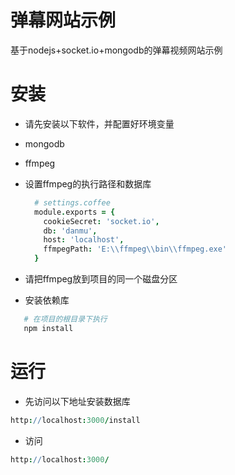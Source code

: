 弹幕网站示例
===
基于nodejs+socket.io+mongodb的弹幕视频网站示例

安装
===
- 请先安装以下软件，并配置好环境变量
 - mongodb
 - ffmpeg

- 设置ffmpeg的执行路径和数据库
  ```coffeescript
    # settings.coffee
    module.exports = {
      cookieSecret: 'socket.io',
      db: 'danmu',
      host: 'localhost',
      ffmpegPath: 'E:\\ffmpeg\\bin\\ffmpeg.exe'
    }
  ```
 - 请把ffmpeg放到项目的同一个磁盘分区

- 安装依赖库
 ```coffeescript
    # 在项目的根目录下执行
    npm install
 ```

运行
===
- 先访问以下地址安装数据库
 ```coffeescript
 http://localhost:3000/install
 ```
- 访问
 ```coffeescript
 http://localhost:3000/
 ```

